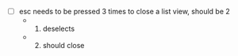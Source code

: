 - [ ] esc needs to be pressed 3 times to close a list view, should be 2
	- 1. deselects
	- 2. should close